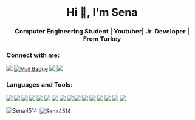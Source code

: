 <h1 align="center">Hi 👋, I'm Sena</h1>
<h3 align="center">Computer Engineering Student | Youtuber| Jr. Developer |  From Turkey</h3>

<h3 align="left">Connect with me:</h3>

[![](https://img.shields.io/badge/linkedin-%230077B5.svg?&style=for-the-badge&logo=linkedin&logoColor=white)](https://www.linkedin.com/in/sena-ko%C3%A7ak-303502191/)
[
![Mail Badge](https://img.shields.io/badge/senakocak4514@gmail.com-c14438?style=for-the-badge&logo=Gmail&logoColor=white&link=mailto:senakocak4514@gmail.com)](mailto:senakocak4514@gmail.com)
[
![](https://img.shields.io/badge/Kaggle-20BEFF?style=for-the-badge&logo=Kaggle&logoColor=white)
](https://www.kaggle.com/senakoak)
[
![](https://img.shields.io/badge/YouTube-FF0000?style=for-the-badge&logo=youtube&logoColor=white)
](https://www.youtube.com/channel/UCFEIkiuAXAQMr2HRTi6ZWRQ)

<h3 align="left">Languages and Tools:</h3>

![](https://img.shields.io/badge/Python-3776AB?style=for-the-badge&logo=python&logoColor=white)
![](https://img.shields.io/badge/HTML5-E34F26?style=for-the-badge&logo=html5&logoColor=white)
![](https://img.shields.io/badge/CSS3-1572B6?style=for-the-badge&logo=css3&logoColor=white)
![](https://img.shields.io/badge/C-00599C?style=for-the-badge&logo=c&logoColor=white)
![](https://img.shields.io/badge/Numpy-777BB4?style=for-the-badge&logo=numpy&logoColor=white)
![](https://img.shields.io/badge/Pandas-2C2D72?style=for-the-badge&logo=pandas&logoColor=white)
![](https://img.shields.io/badge/json-5E5C5C?style=for-the-badge&logo=json&logoColor=white)
![](https://img.shields.io/badge/JavaScript-F7DF1E?style=for-the-badge&logo=javascript&logoColor=black)
![](https://img.shields.io/badge/jQuery-0769AD?style=for-the-badge&logo=jquery&logoColor=white)
![](https://img.shields.io/badge/Jupyter-F37626.svg?&style=for-the-badge&logo=Jupyter&logoColor=white)
![](https://img.shields.io/badge/Bootstrap-563D7C?style=for-the-badge&logo=bootstrap&logoColor=white)
![](https://img.shields.io/badge/Node.js-339933?style=for-the-badge&logo=nodedotjs&logoColor=white)
![](https://img.shields.io/badge/.NET-512BD4?style=for-the-badge&logo=dotnet&logoColor=white)
![](https://img.shields.io/badge/conda-342B029.svg?&style=for-the-badge&logo=anaconda&logoColor=white)
![](https://img.shields.io/badge/Visual_Studio-5C2D91?style=for-the-badge&logo=visual%20studio&logoColor=white)
![](https://img.shields.io/badge/Microsoft%20SQL%20Sever-CC2927?style=for-the-badge&logo=microsoft%20sql%20server&logoColor=white)
![]()

<p><img align="left" src="https://github-readme-stats.vercel.app/api/top-langs?username=Sena4514&show_icons=true&cache_seconds=1800&locale=en&layout=compact" alt="Sena4514" /></p>

<p>&nbsp;<img align="center" src="https://github-readme-stats.vercel.app/api?username=Sena4514&show_icons=true&theme=dark&locale=en" alt="Sena4514" /></p>

